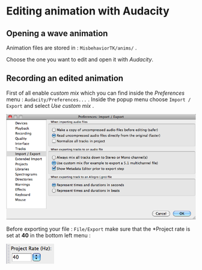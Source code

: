 # Editing animation with Audacity

## Opening a wave animation

Animation files are stored in : ```MisbehaviorTK/anims/``` .

Choose the one you want to edit and open it with *Audacity*.

## Recording an edited animation

First of all enable *custom mix* which you can find inside the *Preferences* menu : ```Audacity/Preferences...``` . Inside the popup menu choose ```Import / Export``` and select *Use custom mix* .

![](./audacity_customMix.png)

Before exporting your file : ```File/Export``` make sure that the *Project rate is set at **40** in the bottom left menu : 

![](./audacity_projectRate.png)
